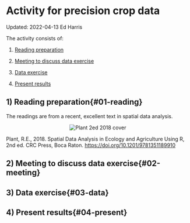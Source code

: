 # Activity for precision crop data
Updated: 2022-04-13 
Ed Harris

The activity consists of:

1) [Reading preparation](#01-reading)

2) [Meeting to discuss data exercise](#02-meeting)

3) [Data exercise](#03-data)

4) [Present results](#04-present)


## 1) Reading preparation{#01-reading}

The readings are from a recent, excellent text in spatial data analysis.

<center>

![Plant 2ed 2018 cover](https://github.com/weharris/C7046-activity/blob/main/material/cover.png?raw=true|width=400px)

</center>

Plant, R.E., 2018. Spatial Data Analysis in Ecology and Agriculture Using R, 2nd ed. CRC Press, Boca Raton. https://doi.org/10.1201/9781351189910



## 2) Meeting to discuss data exercise{#02-meeting}

## 3) Data exercise{#03-data}

## 4) Present results{#04-present}